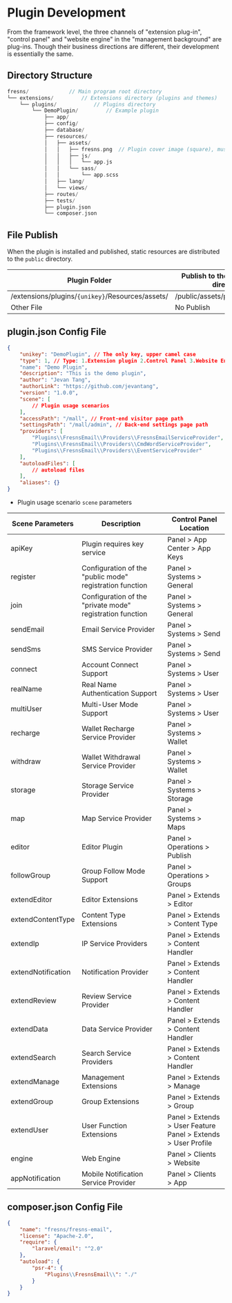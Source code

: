 # Plugin Development

From the framework level, the three channels of "extension plug-in", "control panel" and "website engine" in the "management background" are plug-ins. Though their business directions are different, their development is essentially the same.

## Directory Structure

```php
fresns/             // Main program root directory
└── extensions/         // Extensions directory (plugins and themes)
    └── plugins/            // Plugins directory
        └── DemoPlugin/         // Example plugin
            ├── app/
            ├── config/
            ├── database/
            ├── resources/
            │   ├── assets/
            │   │   ├── fresns.png  // Plugin cover image (square), must be present and fixed in position
            │   │   ├── js/
            │   │   │   └── app.js
            │   │   └── sass/
            │   │       └── app.scss
            │   ├── lang/
            │   └── views/
            ├── routes/
            ├── tests/
            ├── plugin.json
            └── composer.json
```

## File Publish

When the plugin is installed and published, static resources are distributed to the `public` directory.

| Plugin Folder | Publish to the site resource directory |
| --- | --- |
| /extensions/plugins/`{unikey}`/Resources/assets/ | /public/assets/plugins/`{unikey}`/ |
| Other File | No Publish |

## plugin.json Config File

```json
{
    "unikey": "DemoPlugin", // The only key, upper camel case
    "type": 1, // Type: 1.Extension plugin 2.Control Panel 3.Website Engine 4.Theme Template
    "name": "Demo Plugin",
    "description": "This is the demo plugin",
    "author": "Jevan Tang",
    "authorLink": "https://github.com/jevantang",
    "version": "1.0.0",
    "scene": [
        // Plugin usage scenarios
    ],
    "accessPath": "/mall", // Front-end visitor page path
    "settingsPath": "/mall/admin", // Back-end settings page path
    "providers": [
        "Plugins\\FresnsEmail\\Providers\\FresnsEmailServiceProvider",
        "Plugins\\FresnsEmail\\Providers\\CmdWordServiceProvider",
        "Plugins\\FresnsEmail\\Providers\\EventServiceProvider"
    ],
    "autoloadFiles": [
        // autoload files
    ],
    "aliases": {}
}
```

- Plugin usage scenario `scene` parameters

| Scene Parameters | Description | Control Panel Location |
| --- | --- | ---|
| apiKey | Plugin requires key service | Panel > App Center > App Keys |
| register | Configuration of the "public mode" registration function | Panel > Systems > General |
| join | Configuration of the "private mode" registration function | Panel > Systems > General |
| sendEmail | Email Service Provider | Panel > Systems > Send |
| sendSms | SMS Service Provider | Panel > Systems > Send |
| connect | Account Connect Support | Panel > Systems > User |
| realName | Real Name Authentication Support | Panel > Systems > User |
| multiUser | Multi-User Mode Support | Panel > Systems > User |
| recharge | Wallet Recharge Service Provider | Panel > Systems > Wallet |
| withdraw | Wallet Withdrawal Service Provider | Panel > Systems > Wallet |
| storage | Storage Service Provider | Panel > Systems > Storage |
| map | Map Service Provider | Panel > Systems > Maps |
| editor | Editor Plugin | Panel > Operations > Publish |
| followGroup | Group Follow Mode Support | Panel > Operations > Groups |
| extendEditor | Editor Extensions | Panel > Extends > Editor |
| extendContentType | Content Type Extensions | Panel > Extends > Content Type |
| extendIp | IP Service Providers | Panel > Extends > Content Handler |
| extendNotification | Notification Provider | Panel > Extends > Content Handler |
| extendReview | Review Service Provider | Panel > Extends > Content Handler |
| extendData | Data Service Provider | Panel > Extends > Content Handler |
| extendSearch | Search Service Providers | Panel > Extends > Content Handler |
| extendManage | Management Extensions | Panel > Extends > Manage |
| extendGroup | Group Extensions | Panel > Extends > Group |
| extendUser | User Function Extensions | Panel > Extends > User Feature<br>Panel > Extends > User Profile |
| engine | Web Engine | Panel > Clients > Website |
| appNotification | Mobile Notification Service Provider | Panel > Clients > App |

## composer.json Config File

```json
{
    "name": "fresns/fresns-email",
    "license": "Apache-2.0",
    "require": {
        "laravel/email": "^2.0"
    },
    "autoload": {
        "psr-4": {
            "Plugins\\FresnsEmail\\": "./"
        }
    }
}
```
